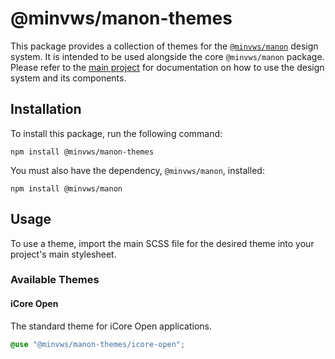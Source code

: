 # @minvws/manon-themes

This package provides a collection of themes for the
[`@minvws/manon`](https://github.com/minvws/nl-rdo-manon) design system. It is
intended to be used alongside the core `@minvws/manon` package. Please refer to
the [main project](https://github.com/minvws/nl-rdo-manon) for documentation on
how to use the design system and its components.

## Installation

To install this package, run the following command:

```console
npm install @minvws/manon-themes
```

You must also have the dependency, `@minvws/manon`, installed:

```console
npm install @minvws/manon
```

## Usage

To use a theme, import the main SCSS file for the desired theme into your
project's main stylesheet.

### Available Themes

#### iCore Open

The standard theme for iCore Open applications.

```scss
@use "@minvws/manon-themes/icore-open";
```
